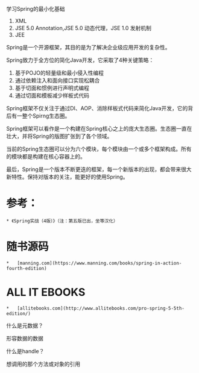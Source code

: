 



学习Spring的最小化基础
1. XML
2. JSE 5.0 Annotation,JSE 5.0 动态代理，JSE 1.0 发射机制
3. JEE



Spring是一个开源框架，其目的是为了解决企业级应用开发的复杂性。

Spring致力于全方位的简化Java开发，它采取了4种关键策略：
1. 基于POJO的轻量级和最小侵入性编程
2. 通过依赖注入和面向接口实现松耦合
3. 基于切面和惯例进行声明式编程
4. 通过切面和模板减少样板式代码

Spring框架不仅关注于通过DI、AOP、消除样板式代码来简化Java开发，它的背后有一整个Spirng生态圈。

Spring框架可以看作是一个构建在Spring核心之上的庞大生态圈。生态圈一直在壮大，并将Spring的版图扩张到了各个领域。

当前的Spring生态圈可以分为六个模块，每个模块由一个或多个框架构成。所有的模块都是构建在核心容器上的。

最后，Spring是一个版本不断更迭的框架，每一个新版本的出现，都会带来很大新特性。保持对版本的关注，能更好的使用Spring。

# 参考：
    * 《Spring实战（4版）》（注：第五版已出，坐等汉化）

# 随书源码
    *   [manning.com](https://www.manning.com/books/spring-in-action-fourth-edition)

# ALL IT EBOOKS
    *   [allitebooks.com](http://www.allitebooks.com/pro-spring-5-5th-edition/)



什么是元数据？

形容数据的数据

什么是handle？

想调用的那个方法或对象的引用